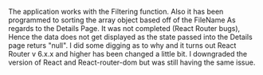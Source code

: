 The application works with the Filtering function. Also it has been programmed to sorting the array object based off of the FileName
As regards to the Details Page. It was not completed (React Router bugs), Hence the data does not get displayed as the state passed into the Details page returs "null". I did some digging as to why and it turns out React Router v 6.x.x and higher has been changed a little bit. I downgraded the version of React and React-router-dom but was still having the same issue.
